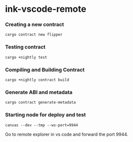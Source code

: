 # ink-vscode-remote

### Creating a new contract

```
cargo contract new flipper
```


### Testing contract

```
cargo +nightly test
```

### Compiling and Building Contract

```
cargo +nightly contract build
```

### Generate ABI and metadata

```
cargo contract generate-metadata
```

### Starting node for deploy and test
```
canvas --dev --tmp --ws-port=9944
```

Go to remote explorer in vs code and forward the port 9944.